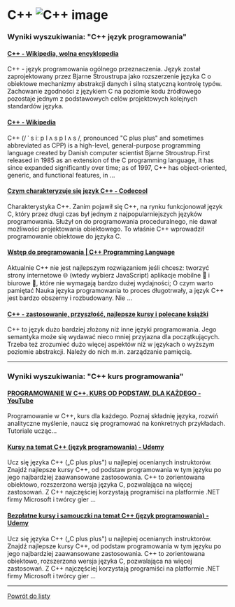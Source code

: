 # C++ ![C++ image](https://www.tiobe.com/wp-content/themes/tiobe/tiobe-index/images/C__.png)

### Wyniki wyszukiwania: "C++ język programowania" 

#### [C++ - Wikipedia, wolna encyklopedia](https://pl.wikipedia.org/wiki/C++) 

 C++ - język programowania ogólnego przeznaczenia. Język został zaprojektowany przez Bjarne Stroustrupa jako rozszerzenie języka C o obiektowe mechanizmy abstrakcji danych i silną statyczną kontrolę typów. Zachowanie zgodności z językiem C na poziomie kodu źródłowego pozostaje jednym z podstawowych celów projektowych kolejnych standardów języka.




#### [C++ - Wikipedia](https://en.wikipedia.org/wiki/C++) 

 C++ (/ ˈ s iː p l ʌ s p l ʌ s /, pronounced "C plus plus" and sometimes abbreviated as CPP) is a high-level, general-purpose programming language created by Danish computer scientist Bjarne Stroustrup.First released in 1985 as an extension of the C programming language, it has since expanded significantly over time; as of 1997, C++ has object-oriented, generic, and functional features, in ...




#### [Czym charakteryzuje się język C++ - Codecool](https://codecool.com/pl/blog/czym-charakteryzuje-sie-jezyk-c/) 

 Charakterystyka C++. Zanim pojawił się C++, na rynku funkcjonował język C, który przez długi czas był jednym z najpopularniejszych języków programowania. Służył on do programowania proceduralnego, nie dawał możliwości projektowania obiektowego. To właśnie C++ wprowadził programowanie obiektowe do języka C.




#### [Wstęp do programowania | C++ Programming Language](https://cpp-lang.net/pl/learn/) 

 Aktualnie C++ nie jest najlepszym rozwiązaniem jeśli chcesz: tworzyć strony internetowe 🌐 (wtedy wybierz JavaScript) aplikacje mobilne 📱 i biurowe 🏢, które nie wymagają bardzo dużej wydajności; O czym warto pamiętać Nauka języka programowania to proces długotrwały, a język C++ jest bardzo obszerny i rozbudowany. Nie ...




#### [C++ - zastosowanie, przyszłość, najlepsze kursy i polecane książki](https://jaki-jezyk-programowania.pl/technologie/c++/) 

 C++ to język dużo bardziej złożony niż inne języki programowania. Jego semantyka może się wydawać nieco mniej przyjazna dla początkujących. Trzeba też zrozumieć dużo więcej aspektów niż w językach o wyższym poziomie abstrakcji. Należy do nich m.in. zarządzanie pamięcią.






---

### Wyniki wyszukiwania: "C++ kurs programowania" 

#### [PROGRAMOWANIE W C++. KURS OD PODSTAW, DLA KAŻDEGO - YouTube](https://www.youtube.com/playlist?list=PLOYHgt8dIdoxx0Y5wzs7CFpmBzb40PaDo) 

 Programowanie w C++, kurs dla każdego. Poznaj składnię języka, rozwiń analityczne myślenie, naucz się programować na konkretnych przykładach. Tutoriale ucząc...




#### [Kursy na temat C++ (język programowania) - Udemy](https://www.udemy.com/pl/topic/c-plus-plus/) 

 Ucz się języka C++ („C plus plus") u najlepiej ocenianych instruktorów. Znajdź najlepsze kursy C++, od podstaw programowania w tym języku po jego najbardziej zaawansowane zastosowania. C++ to zorientowana obiektowo, rozszerzona wersja języka C, pozwalająca na więcej zastosowań. Z C++ najczęściej korzystają programiści na platformie .NET firmy Microsoft i twórcy gier ...




#### [Bezpłatne kursy i samouczki na temat C++ (język programowania) - Udemy](https://www.udemy.com/pl/topic/c-plus-plus/free/) 

 Ucz się języka C++ („C plus plus") u najlepiej ocenianych instruktorów. Znajdź najlepsze kursy C++, od podstaw programowania w tym języku po jego najbardziej zaawansowane zastosowania. C++ to zorientowana obiektowo, rozszerzona wersja języka C, pozwalająca na więcej zastosowań. Z C++ najczęściej korzystają programiści na platformie .NET firmy Microsoft i twórcy gier ...






---

 [Powrót do listy](../top20.md)